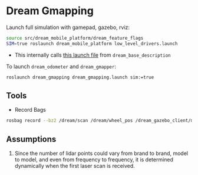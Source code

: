 # Dream Gmapping

Launch full simulation with gamepad, gazebo, rviz:
```bash
source src/dream_mobile_platform/dream_feature_flags
SIM=true roslaunch dream_mobile_platform low_level_drivers.launch
```
- This internally calls [this launch file](https://github.com/RicoJia/The-Dream-Robot/blob/master/src/dream_base_description/README.md#L9) from `dream_base_description`

To launch `dream_odometer` and `dream_gmapper`:
```bash
roslaunch dream_gmapping dream_gmapping.launch sim:=true
```
## Tools

- Record Bags

```bash
rosbag record --bz2 /dream/scan /dream/wheel_pos /dream_gazebo_client/map_groud_truth_pose /tf/ /tf_static
```

## Assumptions

1. Since the number of lidar points could vary from brand to brand, model to model, and even from frequency to frequency,
   it is determined dynamically when the first laser scan is received.
